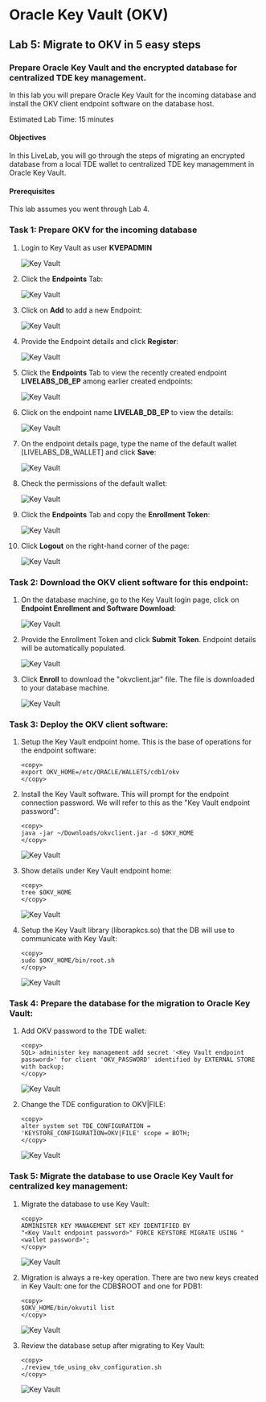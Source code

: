 # Oracle Key Vault (OKV)

## Lab 5: Migrate to OKV in 5 easy steps
### Prepare Oracle Key Vault and the encrypted database for centralized TDE key management. 
In this lab you will prepare Oracle Key Vault for the incoming database and install the OKV client endpoint software on the database host.

Estimated Lab Time: 15 minutes

#### Objectives
In this LiveLab, you will go through the steps of migrating an encrypted database from a local TDE wallet to centralized TDE key managemment in Oracle Key Vault.

#### Prerequisites
This lab assumes you went through Lab 4. 

### Task 1: Prepare OKV for the incoming database

1.  Login to Key Vault as user **KVEPADMIN**

     ![Key Vault](./images/image-2025-7-24_12-13-38.png "Login to Key Vault as an endpoint administrator.")

2. Click the **Endpoints** Tab:

    ![Key Vault](./images/image-2025-7-24_12-11-54.png "Click the Endpoints Tab.")

3.  Click on **Add** to add a new Endpoint:

    ![Key Vault](./images/image-2025-7-24_15-59-1.png "Click on Add to add a new Endpoint:")

4.  Provide the Endpoint details and click **Register**:

    ![Key Vault](./images/image-2025-7-24_12-17-29.png "Fill in the details of your endpoint: Endpoint Name is LIVELABS_DB_EP; Type is Oracle Database; OS Type is Linux; click 'Register'")

5.  Click the **Endpoints** Tab to view the recently created endpoint **LIVELABS\_DB\_EP** among earlier created endpoints:

    ![Key Vault](./images/image-2025-7-24_12-26-31.png "Click the Endpoints Tab to view the recently created endpoint LIVELABS_DB_EP:")

6.  Click on the endpoint name **LIVELAB\_DB\_EP** to view the details:

    ![Key Vault](./images/image-2025-7-24_12-26-40.png "Click on the endpoint name LIVELAB_DB_EP to view the details:")

7.  On the endpoint details page, type the name of the default wallet [LIVELABS_DB_WALLET] and click **Save**:

    ![Key Vault](./images/image-2025-7-24_16-12-59.png "On the endpoint details page, add the default wallet and click save:")

8.  Check the permissions of the default wallet:

    ![Key Vault](./images/image-2025-7-24_16-15-52.png "Check the permissions of the default wallet:")

9.  Click the **Endpoints** Tab and copy the **Enrollment Token**:

    ![Key Vault](./images/image-2025-7-24_16-17-13.png "Click the Endpoints Tab and copy the Enrollment Token:")

10. Click **Logout** on the right-hand corner of the page:

    ![Key Vault](./images/image-2025-7-24_12-27-48.png "Click Logout on the right-hand corner of the page:")

### Task 2: Download the OKV client software for this endpoint:

1.  On the database machine, go to the Key Vault login page, click on **Endpoint Enrollment and Software Download**:

    ![Key Vault](./images/image-2025-7-24_12-31-21.png "On the database machine, go to the Key Vault login page, click on Endpoint Enrollment and Software Download:")

2.  Provide the Enrollment Token and click **Submit Token**. Endpoint details will be automatically populated.

    ![Key Vault](./images/image-2025-7-24_12-38-55.png "Provide the Enrollment Token and click Submit Token. Endpoint details will be automatically populated:")

3.  Click **Enroll** to download the "okvclient.jar" file. The file is downloaded to your database machine.

    ![Key Vault](./images/image-2025-7-24_16-22-35.png "Click enroll to download the okvclient.jar file. The file is downloaded to your database machine.")

### Task 3: Deploy the OKV client software:

1.  Setup the Key Vault endpoint home. This is the base of operations for the endpoint software:

    ```
    <copy>
    export OKV_HOME=/etc/ORACLE/WALLETS/cdb1/okv
    </copy>
    ```

2.  Install the Key Vault software. This will prompt for the endpoint connection password. We will refer to this as the "Key Vault endpoint password":

    ```
    <copy>
    java -jar ~/Downloads/okvclient.jar -d $OKV_HOME
    </copy>
    ```

    ![Key Vault](./images/image-2025-7-24_12-48-0.png "Install Key Vault software. This will prompt for the endpoint connection password.")

3.  Show details under Key Vault endpoint home:

    ```
    <copy>
    tree $OKV_HOME
    </copy>
    ```

    ![Key Vault](./images/image-2025-7-24_16-33-45.png "Show details under Key Vault endpoint home:")

4.  Setup the Key Vault library (liborapkcs.so) that the DB will use to communicate with Key Vault:

    ```
    <copy>
    sudo $OKV_HOME/bin/root.sh
    </copy>
    ```

    ![Key Vault](./images/image-2025-7-24_12-50-7.png "Setup the Key Vault library (liborapkcs.so) that the DB will use to communicate with Key Vault:")

### Task 4: Prepare the database for the migration to Oracle Key Vault:

1.  Add OKV password to the TDE wallet:

    ```
    <copy>
    SQL> administer key management add secret '<Key Vault endpoint password>' for client 'OKV_PASSWORD' identified by EXTERNAL STORE with backup;
    </copy>
    ```

    ![Key Vault](./images/image-2025-7-24_12-52-28.png "Add OKV password to the TDE wallet:")

2.  Change the TDE configuration to OKV|FILE:

    ```
    <copy>
    alter system set TDE_CONFIGURATION = 'KEYSTORE_CONFIGURATION=OKV|FILE' scope = BOTH;
    </copy>
    ```

    ![Key Vault](./images/image-2025-7-24_12-53-4.png "Change the TDE configuration to OKV|FILE:")

### Task 5: Migrate the database to use Oracle Key Vault for centralized key management:

1.  Migrate the database to use Key Vault:

    ```
    <copy>
    ADMINISTER KEY MANAGEMENT SET KEY IDENTIFIED BY
    "<Key Vault endpoint password>" FORCE KEYSTORE MIGRATE USING "<wallet password>";
    </copy>
    ```

    ![Key Vault](./images/image-2025-7-24_12-54-16.png "Add OKV password to the TDE wallet:")

2.  Migration is always a re-key operation. There are two new keys created in Key Vault: one for the CDB$ROOT and one for PDB1:

    ```
    <copy>
    $OKV_HOME/bin/okvutil list
    </copy>
    ```

    ![Key Vault](./images/image-2025-7-24_16-58-54.png "Migration is always a re-key operation. There are two new keys created in Key Vault: one for the CDB\$ROOT and one for PDB1:")

3.  Review the database setup after migrating to Key Vault:

    ```
    <copy>
    ./review_tde_using_okv_configuration.sh
    </copy>
    ```

    ![Key Vault](./images/image-2025-7-24_17-8-50.png "Review the database setup after migrating to Key Vault:")

